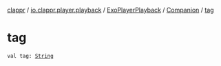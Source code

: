 [clappr](../../../index.md) / [io.clappr.player.playback](../../index.md) / [ExoPlayerPlayback](../index.md) / [Companion](index.md) / [tag](./tag.md)

# tag

`val tag: `[`String`](https://kotlinlang.org/api/latest/jvm/stdlib/kotlin/-string/index.html)